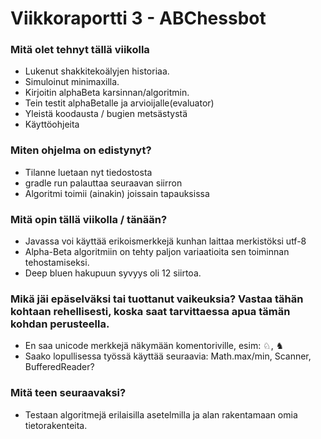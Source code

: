 Viikkoraportti 3 - ABChessbot
========

### Mitä olet tehnyt tällä viikolla

* Lukenut shakkitekoälyjen historiaa.
* Simuloinut minimaxilla.
* Kirjoitin alphaBeta karsinnan/algoritmin.
* Tein testit alphaBetalle ja arvioijalle(evaluator)
* Yleistä koodausta / bugien metsästystä
* Käyttöohjeita

### Miten ohjelma on edistynyt?

* Tilanne luetaan nyt tiedostosta
* gradle run palauttaa seuraavan siirron
* Algoritmi toimii (ainakin) joissain tapauksissa

### Mitä opin tällä viikolla / tänään?

* Javassa voi käyttää erikoismerkkejä kunhan laittaa merkistöksi utf-8
* Alpha-Beta algoritmiin on tehty paljon variaatioita sen toiminnan tehostamiseksi.
* Deep bluen hakupuun syvyys oli 12 siirtoa.

### Mikä jäi epäselväksi tai tuottanut vaikeuksia? Vastaa tähän kohtaan rehellisesti, koska saat tarvittaessa apua tämän kohdan perusteella.

- En saa unicode merkkejä näkymään komentoriville, esim: ♘, ♞
- Saako lopullisessa työssä käyttää seuraavia: Math.max/min, Scanner, BufferedReader?

### Mitä teen seuraavaksi?

- Testaan algoritmejä erilaisilla asetelmilla ja alan rakentamaan omia tietorakenteita.

